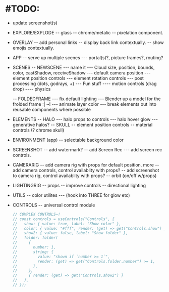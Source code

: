 # #TODO:

- update screenshot(s)

- EXPLORE/EXPLODE
  -- glass
  -- chrome/metalic
  -- pixelation component.

- OVERLAY
  -- add personal links
  -- display back link contextually.
  -- show emojis contextually.

- APP
  -- serve up multiple scenes
  --- portal(s)?, picture frames?, routing?

- SCENES
  -- NEWSCENE
  --- name it
  --- Cloud size, position, bounds, color, castShadow, receiveShadow
  --- default camera position
  --- element position controls
  --- element rotation controls
  --- post processing (dots, godrays, +)
  --- Fun stuff
  ---- motion controls (drag drop)
  ---- physics

  -- FOLDEDFRAME
  --- fix default lighting
  --- Blender up a model for the frolded frame :| ~!
  --- animate layer color
  --- break elements out into reusable components where possible

- ELEMENTS
  -- HALO
  --- halo props to controls
  --- halo hover glow
  --- generative halos?
  -- SKULL
  -- element position controls
  -- material controls (? chrome skull)

- ENVIRONMENT (app)
  -- selectable background color

- SCREENSHOT
  -- add watermark?
  -- add Screen Rec
  --- add screen rec controls.

- CAMERARIG
  -- add camera rig with props for default position, more
  -- add camera controls, control availablity with props?
  -- add screenshot to camera rig, control availablity with props?
  -- orbit (on/off w/props)

- LIGHTINGRIG
  -- props
  -- improve controls
  -- directional lighting

- UTILS
  -- color utilites
  --- (hook into THREE for glow etc)

- CONTROLS
  -- universal control module
  ```javascript
  // COMPLEX CONTROLS~!
  // const controls = useControls("Controls", {
  //   show: { value: true, label: "Show color" },
  //   color: { value: "#fff", render: (get) => get("Controls.show") },
  //   show2: { value: false, label: "Show folder" },
  //   folder: folder(
  //     {
  //       number: 1,
  //       string: {
  //         value: "shown if `number >= 1`",
  //         render: (get) => get("Controls.folder.number") >= 1,
  //       },
  //     },
  //     { render: (get) => get("Controls.show2") }
  //   ),
  // });
  ```
